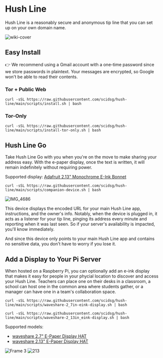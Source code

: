 # Hush Line
Hush Line is a reasonably secure and anonymous tip line that you can set up on your own domain name.

![wiki-cover](https://user-images.githubusercontent.com/28545431/235570788-51e55fe0-8774-453d-a3bf-5517b6d27e60.png)

## Easy Install
👉 We recommend using a Gmail account with a one-time password since we store passwords in plaintext.
Your messages are encrypted, so Google won't be able to read their contents.

### Tor + Public Web
```
curl -sSL https://raw.githubusercontent.com/scidsg/hush-line/main/scripts/install.sh | bash
```

### Tor-Only
```
curl -sSL https://raw.githubusercontent.com/scidsg/hush-line/main/scripts/install-tor-only.sh | bash
```

## Hush Line Go
Take Hush Line Go with you when you're on the move to make sharing your address easy. With the e-paper display, once the text is written, it will remain indefinitely without requiring power.

Supported display:
[Adafruit 2.13" Monochrome E-Ink Bonnet](https://www.adafruit.com/product/4687)

```
curl -sSL https://raw.githubusercontent.com/scidsg/hush-line/main/scripts/companion-device.sh | bash
```

![IMG_4686](https://github.com/scidsg/hush-line/assets/28545431/4b91ff4b-53f0-4be8-b8ec-f5f94361fbd8)

This device displays the encoded URL for your main Hush Line app, instructions, and the owner's info. Notably, when the device is plugged in, it acts as a listener for your tip line, pinging its address every minute and reporting when it was last seen. So if your server's availability is impacted, you'll know immediately.

And since this device only points to your main Hush Line app and contains no sensitive data, you don't have to worry if you lose it.

## Add a Display to Your Pi Server
When hosted on a Raspberry Pi, you can optionally add an e-ink display that makes it easy for people in your phycial location to discover and access your Hush Line. Teachers can place one on their desks in a classroom, a school can host one in the common area where students gather, or a manager can have one in a team's collaboration space. 

```
curl -sSL https://raw.githubusercontent.com/scidsg/hush-line/main/scripts/waveshare-2_7in-eink-display.sh | bash
```
```
curl -sSL https://raw.githubusercontent.com/scidsg/hush-line/main/scripts/waveshare-2_13in_eink-display.sh | bash
```

Supported models:
* [waveshare 2.7" E-Paper Display HAT](https://www.waveshare.com/2.7inch-e-paper-hat.htm)
* [waveshare 2.13" E-Paper Display HAT](https://www.waveshare.com/product/raspberry-pi/displays/e-paper/2.13inch-e-paper-hat.htm)

![Frame 3](https://github.com/scidsg/hush-line/assets/28545431/c20448ca-a4fb-4045-8146-900fa23b9b7e)
![213](https://github.com/scidsg/hush-line/assets/28545431/8336b178-d0e1-43c3-b1dc-87c5756dc582)
